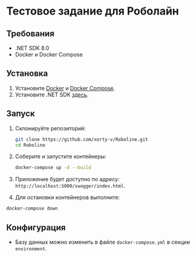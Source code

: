 # Тестовое задание для Роболайн

## Требования

- .NET SDK 8.0
- Docker и Docker Compose

## Установка

1. Установите [Docker](https://www.docker.com/get-started) и [Docker Compose](https://docs.docker.com/compose/install/).
2. Установите .NET SDK [здесь](https://dotnet.microsoft.com/download).

## Запуск

1. Склонируйте репозиторий:
    ```bash
    git clone https://github.com/xorty-v/Roboline.git
    cd Roboline
    ```

2. Соберите и запустите контейнеры:
    ```bash
    docker-compose up -d --build
    ```

3. Приложение будет доступно по адресу: `http://localhost:5000/swagger/index.html`.

4. Для остановки контейнеров выполните:
```bash
docker-compose down
```

## Конфигурация

- Базу данных можно изменить в файле `docker-compose.yml` в секции `environment`.
